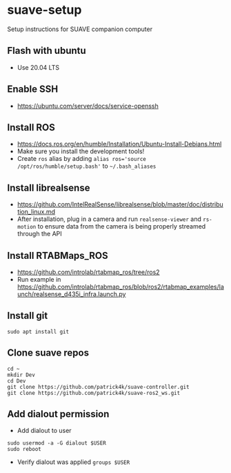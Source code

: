 # suave-setup
Setup instructions for SUAVE companion computer

## Flash with ubuntu
- Use 20.04 LTS

## Enable SSH
- https://ubuntu.com/server/docs/service-openssh

## Install ROS
- https://docs.ros.org/en/humble/Installation/Ubuntu-Install-Debians.html
- Make sure you install the development tools!
- Create `ros` alias by adding `alias ros='source /opt/ros/humble/setup.bash'` to `~/.bash_aliases`

## Install librealsense
- https://github.com/IntelRealSense/librealsense/blob/master/doc/distribution_linux.md
- After installation, plug in a camera and run `realsense-viewer` and `rs-motion` to ensure data from the camera is being properly streamed through the API

## Install RTABMaps_ROS
- https://github.com/introlab/rtabmap_ros/tree/ros2
- Run example in https://github.com/introlab/rtabmap_ros/blob/ros2/rtabmap_examples/launch/realsense_d435i_infra.launch.py

## Install git
```
sudo apt install git
```

## Clone suave repos
```
cd ~
mkdir Dev
cd Dev
git clone https://github.com/patrick4k/suave-controller.git
git clone https://github.com/patrick4k/suave-ros2_ws.git
```

## Add dialout permission
- Add dialout to user
```
sudo usermod -a -G dialout $USER
sudo reboot
```
- Verify dialout was applied `groups $USER`

